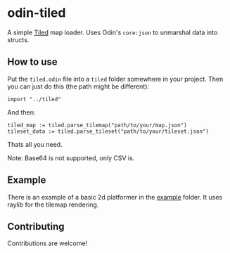 # odin-tiled
A simple [Tiled]([https://ldtk.io/](https://www.mapeditor.org/)) map loader. Uses Odin's `core:json` to unmarshal data into structs.

## How to use
Put the `tiled.odin` file into a `tiled` folder somewhere in your project. Then you can just do this (the path might be different):
```odin
import "../tiled"
```
And then:
```odin
tiled_map := tiled.parse_tilemap("path/to/your/map.json")
tileset_data := tiled.parse_tileset("path/to/your/tileset.json")
```
Thats all you need.

Note: Base64 is not supported, only CSV is.

## Example
There is an example of a basic 2d platformer in the [example](example/) folder. It uses raylib for the tilemap rendering.

## Contributing
Contributions are welcome!
